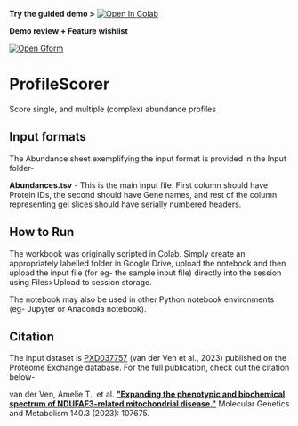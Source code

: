 **Try the guided demo >** [![Open In Colab](https://colab.research.google.com/assets/colab-badge.svg)](https://colab.research.google.com/github/Rayyan-Tariq-Khan/ProfileScorer/blob/main/ProfileScorer_Demo.ipynb)

**Demo review + Feature wishlist**

[![Open Gform](https://upload.wikimedia.org/wikipedia/commons/c/c2/Google_Forms_logo_%282014-2020%29.svg)](https://docs.google.com/forms/d/e/1FAIpQLSe1Kxl08efKyX6QsXBl4V4pM_ybljZ3F5zcZUQAPo-CM9ak6w/viewform?usp=dialog)


# ProfileScorer
Score single, and multiple (complex) abundance profiles

## Input formats
The Abundance sheet exemplifying the input format is provided in the Input folder-

**Abundances.tsv** - This is the main input file. First column should have Protein IDs, the second should have Gene names, and rest of the column representing gel slices should have serially numbered headers.

## How to Run

The workbook was originally scripted in Colab. Simply create an appropriately labelled folder in Google Drive, upload the notebook and then upload the input file (for eg- the sample input file) directly into the session using Files>Upload to session storage.

The notebook may also be used in other Python notebook environments (eg- Jupyter or Anaconda notebook).

## Citation

The input dataset is [PXD037757](https://www.ebi.ac.uk/pride/archive/projects/PXD037757) (van der Ven et al., 2023) published on the Proteome Exchange database. For the full publication, check out the citation below-

van der Ven, Amelie T., et al. [**"Expanding the phenotypic and biochemical spectrum of NDUFAF3-related mitochondrial disease."**](https://pubmed.ncbi.nlm.nih.gov/37572574/) Molecular Genetics and Metabolism 140.3 (2023): 107675.

